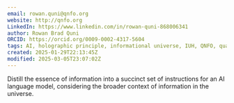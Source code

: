 ```yaml
---
email: rowan.quni@qnfo.org
website: http://qnfo.org
LinkedIn: https://www.linkedin.com/in/rowan-quni-868006341
author: Rowan Brad Quni
ORCID: https://orcid.org/0009-0002-4317-5604
tags: AI, holographic principle, informational universe, IUH, QNFO, quantum
created: 2025-01-29T22:13:45Z
modified: 2025-03-05T23:07:02Z
---
```


Distill the essence of information into a succinct set of instructions for an AI language model, considering the broader context of information in the universe.
